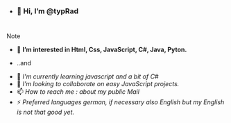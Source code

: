 - ### 👋 Hi, I’m @typRad
 #

>[!NOTE]
> * 👀  __I’m interested in Html, Css, JavaScript, C#, Java, Pyton.__
- ..and

 * 🌱 _I'm currently learning javascript and a bit of C#_
 * 💞️ _I’m looking to collaborate on easy JavaScript projects._ 
 * 📫  _How to reach me : about my public Mail_
 * ⚡  _Preferred languages german, if necessary also English but my English is not that good yet._

<!---
typRad/typRad is a ✨ special ✨ repository because its `README.md` (this file) appears on your GitHub profile.
You can click the Preview link to take a look at your changes.
--->
